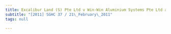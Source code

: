 ```yaml
---
title: Excalibur Land (S) Pte Ltd v Win-Win Aluminium Systems Pte Ltd and another
subtitle: "[2011] SGHC 37 / 21\_February\_2011"
tags: null

---
```



